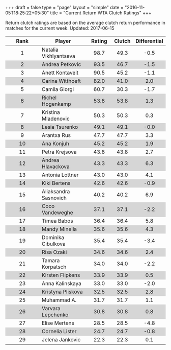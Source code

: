 +++
draft = false
type = "page" 
layout = "simple"
date = "2016-11-05T18:25:22+05:30"
title = "Current Return WTA Clutch Ratings"
+++


Return clutch ratings are based on the average clutch return performance in matches for the current week. Updated: 2017-06-15


<table class='gmisc_table' style='border-collapse: collapse; margin-top: 1em; margin-bottom: 1em;' >
<thead>
<tr>
<th style='border-bottom: 1px solid grey; border-top: 2px solid grey; text-align: center;'>Rank</th>
<th style='border-bottom: 1px solid grey; border-top: 2px solid grey; text-align: center;'>Player</th>
<th style='border-bottom: 1px solid grey; border-top: 2px solid grey; text-align: center;'>Rating</th>
<th style='border-bottom: 1px solid grey; border-top: 2px solid grey; text-align: center;'>Clutch</th>
<th style='border-bottom: 1px solid grey; border-top: 2px solid grey; text-align: center;'>Differential</th>
</tr>
</thead>
<tbody>
<tr>
<td style='width:40%; text-align: center;'>1</td>
<td style='width:40%; text-align: left;'>Natalia Vikhlyantseva</td>
<td style='width:40%; text-align: center;'>98.7</td>
<td style='width:40%; text-align: center;'>49.3</td>
<td style='width:40%; text-align: center;'>-0.5</td>
</tr>
<tr style='background-color: #d6d6d6;'>
<td style='width:40%; background-color: #d6d6d6; text-align: center;'>2</td>
<td style='width:40%; background-color: #d6d6d6; text-align: left;'>Andrea Petkovic</td>
<td style='width:40%; background-color: #d6d6d6; text-align: center;'>93.5</td>
<td style='width:40%; background-color: #d6d6d6; text-align: center;'>46.7</td>
<td style='width:40%; background-color: #d6d6d6; text-align: center;'>-1.5</td>
</tr>
<tr>
<td style='width:40%; text-align: center;'>3</td>
<td style='width:40%; text-align: left;'>Anett Kontaveit</td>
<td style='width:40%; text-align: center;'>90.5</td>
<td style='width:40%; text-align: center;'>45.2</td>
<td style='width:40%; text-align: center;'>-1.1</td>
</tr>
<tr style='background-color: #d6d6d6;'>
<td style='width:40%; background-color: #d6d6d6; text-align: center;'>4</td>
<td style='width:40%; background-color: #d6d6d6; text-align: left;'>Carina Witthoeft</td>
<td style='width:40%; background-color: #d6d6d6; text-align: center;'>82.0</td>
<td style='width:40%; background-color: #d6d6d6; text-align: center;'>41.0</td>
<td style='width:40%; background-color: #d6d6d6; text-align: center;'>2.0</td>
</tr>
<tr>
<td style='width:40%; text-align: center;'>5</td>
<td style='width:40%; text-align: left;'>Camila Giorgi</td>
<td style='width:40%; text-align: center;'>60.7</td>
<td style='width:40%; text-align: center;'>30.3</td>
<td style='width:40%; text-align: center;'>-1.7</td>
</tr>
<tr style='background-color: #d6d6d6;'>
<td style='width:40%; background-color: #d6d6d6; text-align: center;'>6</td>
<td style='width:40%; background-color: #d6d6d6; text-align: left;'>Richel Hogenkamp</td>
<td style='width:40%; background-color: #d6d6d6; text-align: center;'>53.8</td>
<td style='width:40%; background-color: #d6d6d6; text-align: center;'>53.8</td>
<td style='width:40%; background-color: #d6d6d6; text-align: center;'>1.3</td>
</tr>
<tr>
<td style='width:40%; text-align: center;'>7</td>
<td style='width:40%; text-align: left;'>Kristina Mladenovic</td>
<td style='width:40%; text-align: center;'>50.3</td>
<td style='width:40%; text-align: center;'>50.3</td>
<td style='width:40%; text-align: center;'>0.3</td>
</tr>
<tr style='background-color: #d6d6d6;'>
<td style='width:40%; background-color: #d6d6d6; text-align: center;'>8</td>
<td style='width:40%; background-color: #d6d6d6; text-align: left;'>Lesia Tsurenko</td>
<td style='width:40%; background-color: #d6d6d6; text-align: center;'>49.1</td>
<td style='width:40%; background-color: #d6d6d6; text-align: center;'>49.1</td>
<td style='width:40%; background-color: #d6d6d6; text-align: center;'>-0.0</td>
</tr>
<tr>
<td style='width:40%; text-align: center;'>9</td>
<td style='width:40%; text-align: left;'>Arantxa Rus</td>
<td style='width:40%; text-align: center;'>47.7</td>
<td style='width:40%; text-align: center;'>47.7</td>
<td style='width:40%; text-align: center;'>3.3</td>
</tr>
<tr style='background-color: #d6d6d6;'>
<td style='width:40%; background-color: #d6d6d6; text-align: center;'>10</td>
<td style='width:40%; background-color: #d6d6d6; text-align: left;'>Ana Konjuh</td>
<td style='width:40%; background-color: #d6d6d6; text-align: center;'>45.2</td>
<td style='width:40%; background-color: #d6d6d6; text-align: center;'>45.2</td>
<td style='width:40%; background-color: #d6d6d6; text-align: center;'>1.9</td>
</tr>
<tr>
<td style='width:40%; text-align: center;'>11</td>
<td style='width:40%; text-align: left;'>Petra Krejsova</td>
<td style='width:40%; text-align: center;'>43.8</td>
<td style='width:40%; text-align: center;'>43.8</td>
<td style='width:40%; text-align: center;'>2.7</td>
</tr>
<tr style='background-color: #d6d6d6;'>
<td style='width:40%; background-color: #d6d6d6; text-align: center;'>12</td>
<td style='width:40%; background-color: #d6d6d6; text-align: left;'>Andrea Hlavackova</td>
<td style='width:40%; background-color: #d6d6d6; text-align: center;'>43.3</td>
<td style='width:40%; background-color: #d6d6d6; text-align: center;'>43.3</td>
<td style='width:40%; background-color: #d6d6d6; text-align: center;'>6.3</td>
</tr>
<tr>
<td style='width:40%; text-align: center;'>13</td>
<td style='width:40%; text-align: left;'>Antonia Lottner</td>
<td style='width:40%; text-align: center;'>43.0</td>
<td style='width:40%; text-align: center;'>43.0</td>
<td style='width:40%; text-align: center;'>4.1</td>
</tr>
<tr style='background-color: #d6d6d6;'>
<td style='width:40%; background-color: #d6d6d6; text-align: center;'>14</td>
<td style='width:40%; background-color: #d6d6d6; text-align: left;'>Kiki Bertens</td>
<td style='width:40%; background-color: #d6d6d6; text-align: center;'>42.6</td>
<td style='width:40%; background-color: #d6d6d6; text-align: center;'>42.6</td>
<td style='width:40%; background-color: #d6d6d6; text-align: center;'>-0.9</td>
</tr>
<tr>
<td style='width:40%; text-align: center;'>15</td>
<td style='width:40%; text-align: left;'>Aliaksandra Sasnovich</td>
<td style='width:40%; text-align: center;'>40.2</td>
<td style='width:40%; text-align: center;'>40.2</td>
<td style='width:40%; text-align: center;'>6.9</td>
</tr>
<tr style='background-color: #d6d6d6;'>
<td style='width:40%; background-color: #d6d6d6; text-align: center;'>16</td>
<td style='width:40%; background-color: #d6d6d6; text-align: left;'>Coco Vandeweghe</td>
<td style='width:40%; background-color: #d6d6d6; text-align: center;'>37.1</td>
<td style='width:40%; background-color: #d6d6d6; text-align: center;'>37.1</td>
<td style='width:40%; background-color: #d6d6d6; text-align: center;'>-2.2</td>
</tr>
<tr>
<td style='width:40%; text-align: center;'>17</td>
<td style='width:40%; text-align: left;'>Timea Babos</td>
<td style='width:40%; text-align: center;'>36.4</td>
<td style='width:40%; text-align: center;'>36.4</td>
<td style='width:40%; text-align: center;'>5.8</td>
</tr>
<tr style='background-color: #d6d6d6;'>
<td style='width:40%; background-color: #d6d6d6; text-align: center;'>18</td>
<td style='width:40%; background-color: #d6d6d6; text-align: left;'>Mandy Minella</td>
<td style='width:40%; background-color: #d6d6d6; text-align: center;'>35.6</td>
<td style='width:40%; background-color: #d6d6d6; text-align: center;'>35.6</td>
<td style='width:40%; background-color: #d6d6d6; text-align: center;'>4.3</td>
</tr>
<tr>
<td style='width:40%; text-align: center;'>19</td>
<td style='width:40%; text-align: left;'>Dominika Cibulkova</td>
<td style='width:40%; text-align: center;'>35.4</td>
<td style='width:40%; text-align: center;'>35.4</td>
<td style='width:40%; text-align: center;'>-3.4</td>
</tr>
<tr style='background-color: #d6d6d6;'>
<td style='width:40%; background-color: #d6d6d6; text-align: center;'>20</td>
<td style='width:40%; background-color: #d6d6d6; text-align: left;'>Risa Ozaki</td>
<td style='width:40%; background-color: #d6d6d6; text-align: center;'>34.6</td>
<td style='width:40%; background-color: #d6d6d6; text-align: center;'>34.6</td>
<td style='width:40%; background-color: #d6d6d6; text-align: center;'>2.4</td>
</tr>
<tr>
<td style='width:40%; text-align: center;'>21</td>
<td style='width:40%; text-align: left;'>Tamara Korpatsch</td>
<td style='width:40%; text-align: center;'>34.0</td>
<td style='width:40%; text-align: center;'>34.0</td>
<td style='width:40%; text-align: center;'>-2.2</td>
</tr>
<tr style='background-color: #d6d6d6;'>
<td style='width:40%; background-color: #d6d6d6; text-align: center;'>22</td>
<td style='width:40%; background-color: #d6d6d6; text-align: left;'>Kirsten Flipkens</td>
<td style='width:40%; background-color: #d6d6d6; text-align: center;'>33.9</td>
<td style='width:40%; background-color: #d6d6d6; text-align: center;'>33.9</td>
<td style='width:40%; background-color: #d6d6d6; text-align: center;'>0.5</td>
</tr>
<tr>
<td style='width:40%; text-align: center;'>23</td>
<td style='width:40%; text-align: left;'>Anna Kalinskaya</td>
<td style='width:40%; text-align: center;'>33.0</td>
<td style='width:40%; text-align: center;'>33.0</td>
<td style='width:40%; text-align: center;'>-2.0</td>
</tr>
<tr style='background-color: #d6d6d6;'>
<td style='width:40%; background-color: #d6d6d6; text-align: center;'>24</td>
<td style='width:40%; background-color: #d6d6d6; text-align: left;'>Kristyna Pliskova</td>
<td style='width:40%; background-color: #d6d6d6; text-align: center;'>32.5</td>
<td style='width:40%; background-color: #d6d6d6; text-align: center;'>32.5</td>
<td style='width:40%; background-color: #d6d6d6; text-align: center;'>2.8</td>
</tr>
<tr>
<td style='width:40%; text-align: center;'>25</td>
<td style='width:40%; text-align: left;'>Muhammad A.</td>
<td style='width:40%; text-align: center;'>31.7</td>
<td style='width:40%; text-align: center;'>31.7</td>
<td style='width:40%; text-align: center;'>1.1</td>
</tr>
<tr style='background-color: #d6d6d6;'>
<td style='width:40%; background-color: #d6d6d6; text-align: center;'>26</td>
<td style='width:40%; background-color: #d6d6d6; text-align: left;'>Varvara Lepchenko</td>
<td style='width:40%; background-color: #d6d6d6; text-align: center;'>30.8</td>
<td style='width:40%; background-color: #d6d6d6; text-align: center;'>30.8</td>
<td style='width:40%; background-color: #d6d6d6; text-align: center;'>0.8</td>
</tr>
<tr>
<td style='width:40%; text-align: center;'>27</td>
<td style='width:40%; text-align: left;'>Elise Mertens</td>
<td style='width:40%; text-align: center;'>28.5</td>
<td style='width:40%; text-align: center;'>28.5</td>
<td style='width:40%; text-align: center;'>-4.8</td>
</tr>
<tr style='background-color: #d6d6d6;'>
<td style='width:40%; background-color: #d6d6d6; text-align: center;'>28</td>
<td style='width:40%; background-color: #d6d6d6; text-align: left;'>Cornelia Lister</td>
<td style='width:40%; background-color: #d6d6d6; text-align: center;'>24.7</td>
<td style='width:40%; background-color: #d6d6d6; text-align: center;'>24.7</td>
<td style='width:40%; background-color: #d6d6d6; text-align: center;'>-0.8</td>
</tr>
<tr>
<td style='width:40%; border-bottom: 2px solid grey; text-align: center;'>29</td>
<td style='width:40%; border-bottom: 2px solid grey; text-align: left;'>Jelena Jankovic</td>
<td style='width:40%; border-bottom: 2px solid grey; text-align: center;'>22.3</td>
<td style='width:40%; border-bottom: 2px solid grey; text-align: center;'>22.3</td>
<td style='width:40%; border-bottom: 2px solid grey; text-align: center;'>0.1</td>
</tr>
</tbody>
</table>
